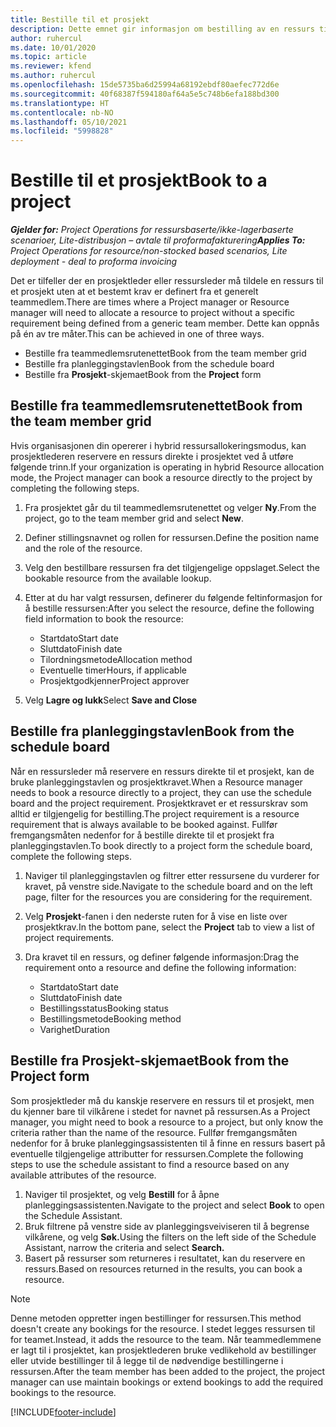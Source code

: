 ```yaml
---
title: Bestille til et prosjekt
description: Dette emnet gir informasjon om bestilling av en ressurs til et prosjekt.
author: ruhercul
ms.date: 10/01/2020
ms.topic: article
ms.reviewer: kfend
ms.author: ruhercul
ms.openlocfilehash: 15de5735ba6d25994a68192ebdf80aefec772d6e
ms.sourcegitcommit: 40f68387f594180af64a5e5c748b6efa188bd300
ms.translationtype: HT
ms.contentlocale: nb-NO
ms.lasthandoff: 05/10/2021
ms.locfileid: "5998828"
---
```

# <a name="book-to-a-project"></a><span data-ttu-id="7f27e-103">Bestille til et prosjekt</span><span class="sxs-lookup"><span data-stu-id="7f27e-103">Book to a project</span></span>

<span data-ttu-id="7f27e-104">_**Gjelder for:** Project Operations for ressursbaserte/ikke-lagerbaserte scenarioer, Lite-distribusjon – avtale til proformafakturering_</span><span class="sxs-lookup"><span data-stu-id="7f27e-104">_**Applies To:** Project Operations for resource/non-stocked based scenarios, Lite deployment - deal to proforma invoicing_</span></span>

<span data-ttu-id="7f27e-105">Det er tilfeller der en prosjektleder eller ressursleder må tildele en ressurs til et prosjekt uten at et bestemt krav er definert fra et generelt teammedlem.</span><span class="sxs-lookup"><span data-stu-id="7f27e-105">There are times where a Project manager or Resource manager will need to allocate a resource to project without a specific requirement being defined from a generic team member.</span></span> <span data-ttu-id="7f27e-106">Dette kan oppnås på én av tre måter.</span><span class="sxs-lookup"><span data-stu-id="7f27e-106">This can be achieved in one of three ways.</span></span>

- <span data-ttu-id="7f27e-107">Bestille fra teammedlemsrutenettet</span><span class="sxs-lookup"><span data-stu-id="7f27e-107">Book from the team member grid</span></span>
- <span data-ttu-id="7f27e-108">Bestille fra planleggingstavlen</span><span class="sxs-lookup"><span data-stu-id="7f27e-108">Book from the schedule board</span></span>
- <span data-ttu-id="7f27e-109">Bestille fra **Prosjekt**-skjemaet</span><span class="sxs-lookup"><span data-stu-id="7f27e-109">Book from the **Project** form</span></span>

## <a name="book-from-the-team-member-grid"></a><span data-ttu-id="7f27e-110">Bestille fra teammedlemsrutenettet</span><span class="sxs-lookup"><span data-stu-id="7f27e-110">Book from the team member grid</span></span>

<span data-ttu-id="7f27e-111">Hvis organisasjonen din opererer i hybrid ressursallokeringsmodus, kan prosjektlederen reservere en ressurs direkte i prosjektet ved å utføre følgende trinn.</span><span class="sxs-lookup"><span data-stu-id="7f27e-111">If your organization is operating in hybrid Resource allocation mode, the Project manager can book a resource directly to the project by completing the following steps.</span></span>

1. <span data-ttu-id="7f27e-112">Fra prosjektet går du til teammedlemsrutenettet og velger **Ny**.</span><span class="sxs-lookup"><span data-stu-id="7f27e-112">From the project, go to the team member grid and select **New**.</span></span>
2. <span data-ttu-id="7f27e-113">Definer stillingsnavnet og rollen for ressursen.</span><span class="sxs-lookup"><span data-stu-id="7f27e-113">Define the position name and the role of the resource.</span></span>
3. <span data-ttu-id="7f27e-114">Velg den bestillbare ressursen fra det tilgjengelige oppslaget.</span><span class="sxs-lookup"><span data-stu-id="7f27e-114">Select the bookable resource from the available lookup.</span></span>
4. <span data-ttu-id="7f27e-115">Etter at du har valgt ressursen, definerer du følgende feltinformasjon for å bestille ressursen:</span><span class="sxs-lookup"><span data-stu-id="7f27e-115">After you select the resource, define the following field information to book the resource:</span></span>

    - <span data-ttu-id="7f27e-116">Startdato</span><span class="sxs-lookup"><span data-stu-id="7f27e-116">Start date</span></span>
    - <span data-ttu-id="7f27e-117">Sluttdato</span><span class="sxs-lookup"><span data-stu-id="7f27e-117">Finish date</span></span>
    - <span data-ttu-id="7f27e-118">Tilordningsmetode</span><span class="sxs-lookup"><span data-stu-id="7f27e-118">Allocation method</span></span>
    - <span data-ttu-id="7f27e-119">Eventuelle timer</span><span class="sxs-lookup"><span data-stu-id="7f27e-119">Hours, if applicable</span></span>
    - <span data-ttu-id="7f27e-120">Prosjektgodkjenner</span><span class="sxs-lookup"><span data-stu-id="7f27e-120">Project approver</span></span>

6. <span data-ttu-id="7f27e-121">Velg **Lagre og lukk**</span><span class="sxs-lookup"><span data-stu-id="7f27e-121">Select **Save and Close**</span></span>

## <a name="book-from-the-schedule-board"></a><span data-ttu-id="7f27e-122">Bestille fra planleggingstavlen</span><span class="sxs-lookup"><span data-stu-id="7f27e-122">Book from the schedule board</span></span>

<span data-ttu-id="7f27e-123">Når en ressursleder må reservere en ressurs direkte til et prosjekt, kan de bruke planleggingstavlen og prosjektkravet.</span><span class="sxs-lookup"><span data-stu-id="7f27e-123">When a Resource manager needs to book a resource directly to a project, they can use the schedule board and the project requirement.</span></span> <span data-ttu-id="7f27e-124">Prosjektkravet er et ressurskrav som alltid er tilgjengelig for bestilling.</span><span class="sxs-lookup"><span data-stu-id="7f27e-124">The project requirement is a resource requirement that is always available to be booked against.</span></span> <span data-ttu-id="7f27e-125">Fullfør fremgangsmåten nedenfor for å bestille direkte til et prosjekt fra planleggingstavlen.</span><span class="sxs-lookup"><span data-stu-id="7f27e-125">To book directly to a project form the schedule board, complete the following steps.</span></span>

1. <span data-ttu-id="7f27e-126">Naviger til planleggingstavlen og filtrer etter ressursene du vurderer for kravet, på venstre side.</span><span class="sxs-lookup"><span data-stu-id="7f27e-126">Navigate to the schedule board and on the left page, filter for the resources you are considering for the requirement.</span></span>
2. <span data-ttu-id="7f27e-127">Velg **Prosjekt**-fanen i den nederste ruten for å vise en liste over prosjektkrav.</span><span class="sxs-lookup"><span data-stu-id="7f27e-127">In the bottom pane, select the **Project** tab to view a list of project requirements.</span></span>
3. <span data-ttu-id="7f27e-128">Dra kravet til en ressurs, og definer følgende informasjon:</span><span class="sxs-lookup"><span data-stu-id="7f27e-128">Drag the requirement onto a resource and define the following information:</span></span>

    - <span data-ttu-id="7f27e-129">Startdato</span><span class="sxs-lookup"><span data-stu-id="7f27e-129">Start date</span></span>
    - <span data-ttu-id="7f27e-130">Sluttdato</span><span class="sxs-lookup"><span data-stu-id="7f27e-130">Finish date</span></span>
    - <span data-ttu-id="7f27e-131">Bestillingsstatus</span><span class="sxs-lookup"><span data-stu-id="7f27e-131">Booking status</span></span>
    - <span data-ttu-id="7f27e-132">Bestillingsmetode</span><span class="sxs-lookup"><span data-stu-id="7f27e-132">Booking method</span></span>
    - <span data-ttu-id="7f27e-133">Varighet</span><span class="sxs-lookup"><span data-stu-id="7f27e-133">Duration</span></span>

## <a name="book-from-the-project-form"></a><span data-ttu-id="7f27e-134">Bestille fra Prosjekt-skjemaet</span><span class="sxs-lookup"><span data-stu-id="7f27e-134">Book from the Project form</span></span>

<span data-ttu-id="7f27e-135">Som prosjektleder må du kanskje reservere en ressurs til et prosjekt, men du kjenner bare til vilkårene i stedet for navnet på ressursen.</span><span class="sxs-lookup"><span data-stu-id="7f27e-135">As a Project manager, you might need to book a resource to a project, but only know the criteria rather than the name of the resource.</span></span> <span data-ttu-id="7f27e-136">Fullfør fremgangsmåten nedenfor for å bruke planleggingsassistenten til å finne en ressurs basert på eventuelle tilgjengelige attributter for ressursen.</span><span class="sxs-lookup"><span data-stu-id="7f27e-136">Complete the following steps to use the schedule assistant to find a resource based on any available attributes of the resource.</span></span> 

1. <span data-ttu-id="7f27e-137">Naviger til prosjektet, og velg **Bestill** for å åpne planleggingsassistenten.</span><span class="sxs-lookup"><span data-stu-id="7f27e-137">Navigate to the project and select **Book** to open the Schedule Assistant.</span></span>
2. <span data-ttu-id="7f27e-138">Bruk filtrene på venstre side av planleggingsveiviseren til å begrense vilkårene, og velg **Søk.**</span><span class="sxs-lookup"><span data-stu-id="7f27e-138">Using the filters on the left side of the Schedule Assistant, narrow the criteria and select **Search.**</span></span>
3. <span data-ttu-id="7f27e-139">Basert på ressurser som returneres i resultatet, kan du reservere en ressurs.</span><span class="sxs-lookup"><span data-stu-id="7f27e-139">Based on resources returned in the results, you can book a resource.</span></span>

> [!NOTE]
> <span data-ttu-id="7f27e-140">Denne metoden oppretter ingen bestillinger for ressursen.</span><span class="sxs-lookup"><span data-stu-id="7f27e-140">This method doesn't create any bookings for the resource.</span></span> <span data-ttu-id="7f27e-141">I stedet legges ressursen til for teamet.</span><span class="sxs-lookup"><span data-stu-id="7f27e-141">Instead, it adds the resource to the team.</span></span> <span data-ttu-id="7f27e-142">Når teammedlemmene er lagt til i prosjektet, kan prosjektlederen bruke vedlikehold av bestillinger eller utvide bestillinger til å legge til de nødvendige bestillingerne i ressursen.</span><span class="sxs-lookup"><span data-stu-id="7f27e-142">After the team member has been added to the project, the project manager can use maintain bookings or extend bookings to add the required bookings to the resource.</span></span>


[!INCLUDE[footer-include](../includes/footer-banner.md)]